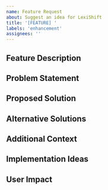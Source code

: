 ```yaml
---
name: Feature Request
about: Suggest an idea for LexiShift
title: '[FEATURE] '
labels: 'enhancement'
assignees: ''
---
```


## Feature Description
<!-- A clear and concise description of what feature you would like -->

## Problem Statement
<!-- Describe the problem this feature would solve -->

## Proposed Solution
<!-- Describe how you envision this feature working -->

## Alternative Solutions
<!-- Describe any alternative solutions you've considered -->

## Additional Context
<!-- Add any other context, screenshots, or examples about the feature request here -->

## Implementation Ideas
<!-- If you have any technical implementation ideas, share them here -->

## User Impact
<!-- Describe how this feature would benefit users -->
